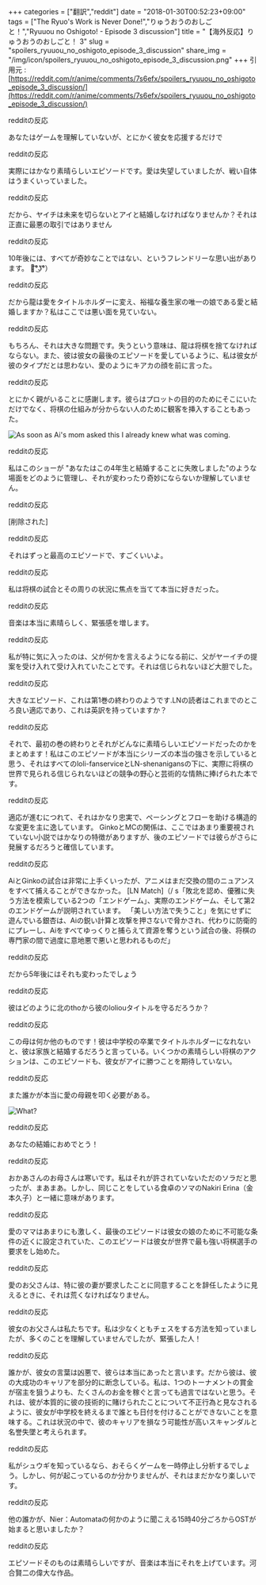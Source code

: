 +++
categories = ["翻訳","reddit"]
date = "2018-01-30T00:52:23+09:00"
tags = ["The Ryuo&#039;s Work is Never Done!","りゅうおうのおしごと！","Ryuuou no Oshigoto! - Episode 3 discussion"]
title = "【海外反応】りゅうおうのおしごと！ 3"
slug = "spoilers_ryuuou_no_oshigoto_episode_3_discussion"
share_img = "/img/icon/spoilers_ryuuou_no_oshigoto_episode_3_discussion.png"
+++
引用元 : [https://reddit.com/r/anime/comments/7s6efx/spoilers_ryuuou_no_oshigoto_episode_3_discussion/](https://reddit.com/r/anime/comments/7s6efx/spoilers_ryuuou_no_oshigoto_episode_3_discussion/)

<p><span class="reddit-comment">redditの反応</span></p>あなたはゲームを理解していないが、とにかく彼女を応援するだけで

<p><span class="reddit-comment">redditの反応</span></p>実際にはかなり素晴らしいエピソードです。愛は失望していましたが、戦い自体はうまくいっていました。

<p><span class="reddit-comment">redditの反応</span></p>だから、ヤイチは未来を切らないとアイと結婚しなければなりませんか？それは正直に最悪の取引ではありません

<p><span class="reddit-comment">redditの反応</span></p>10年後には、すべてが奇妙なことではない、というフレンドリーな思い出があります。 （͡°͜ʖ͡°）

<p><span class="reddit-comment">redditの反応</span></p>だから龍は愛をタイトルホルダーに変え、裕福な養生家の唯一の娘である愛と結婚しますか？私はここでは悪い面を見ていない。

<p><span class="reddit-comment">redditの反応</span></p>もちろん、それは大きな問題です。失うという意味は、龍は将棋を捨てなければならない。また、彼は彼女の最後のエピソードを愛しているように、私は彼女が彼のタイプだとは思わない、愛のようにキアカの顔を前に言った。

<p><span class="reddit-comment">redditの反応</span></p>とにかく親がいることに感謝します。彼らはプロットの目的のためにそこにいただけでなく、将棋の仕組みが分からない人のために観客を挿入することもあった。

![As soon as Ai's mom asked this I already knew what was coming.](https://i.imgur.com/1ZyoHVK.png)

<p><span class="reddit-comment">redditの反応</span></p>私はこのショーが "あなたはこの4年生と結婚することに失敗しました"のような場面をどのように管理し、それが変わったり奇妙にならないか理解していません。

<p><span class="reddit-comment">redditの反応</span></p>[削除された]

<p><span class="reddit-comment">redditの反応</span></p>それはずっと最高のエピソードで、すごくいいよ。

<p><span class="reddit-comment">redditの反応</span></p>私は将棋の試合とその周りの状況に焦点を当てて本当に好きだった。

<p><span class="reddit-comment">redditの反応</span></p>音楽は本当に素晴らしく、緊張感を増します。

<p><span class="reddit-comment">redditの反応</span></p>私が特に気に入ったのは、父が何かを言えるようになる前に、父がヤーイチの提案を受け入れて受け入れていたことです。それは信じられないほど大胆でした。

<p><span class="reddit-comment">redditの反応</span></p>大きなエピソード、これは第1巻の終わりのようです.LNの読者はこれまでのところ良い適応であり、これは英訳を持っていますか？

<p><span class="reddit-comment">redditの反応</span></p>それで、最初の巻の終わりとそれがどんなに素晴らしいエピソードだったのかをまとめます！私はこのエピソードが本当にシリーズの本当の強さを示していると思う、それはすべてのloli-fanserviceとLN-shenanigansの下に、実際に将棋​​の世界で見られる信じられないほどの競争の野心と芸術的な情熱に捧げられた本です。

<p><span class="reddit-comment">redditの反応</span></p>適応が進むにつれて、それはかなり忠実で、ペーシングとフローを助ける構造的な変更を主に逸しています。 GinkoとMCの関係は、ここではあまり重要視されていない小説ではかなりの特徴がありますが、後のエピソードでは彼らがさらに発展するだろうと確信しています。

<p><span class="reddit-comment">redditの反応</span></p>AiとGinkoの試合は非常に上手くいったが、アニメはまだ交換の間のニュアンスをすべて捕えることができなかった。 [LN Match]（/ s「敗北を認め、優雅に失う方法を模索している2つの「エンドゲーム」、実際のエンドゲーム、そして第2のエンドゲームが説明されています。 「美しい方法で失うこと」を気にせずに遊んでいる銀杏は、Aiの鋭い計算と攻撃を押さないで脅かされ、代わりに防衛的にプレーし、Aiをすべてゆっくりと捕らえて資源を奪うという試合の後、将棋の専門家の間で過度に意地悪で悪いと思われるものだ」

<p><span class="reddit-comment">redditの反応</span></p>だから5年後にはそれも変わったでしょう

<p><span class="reddit-comment">redditの反応</span></p>彼はどのように北のthoから彼のloliouタイトルを守るだろうか？

<p><span class="reddit-comment">redditの反応</span></p>この母は何か他のものです！彼は中学校の卒業でタイトルホルダーになれないと、彼は家族と結婚するだろうと言っている。いくつかの素晴らしい将棋のアクションは、このエピソードも、彼女がアイに勝つことを期待していない。

<p><span class="reddit-comment">redditの反応</span></p>また誰かが本当に愛の母親を叩く必要がある。

![What?](https://i.imgur.com/Y8JkZPd.jpg)

<p><span class="reddit-comment">redditの反応</span></p>あなたの結婚におめでとう！

<p><span class="reddit-comment">redditの反応</span></p>おかあさんのお母さんは寒いです。私はそれが許されていないただのソラだと思ったが、まあまあ。しかし、同じことをしている食卓のソマのNakiri Erina（金本久子）と一緒に意味があります。

<p><span class="reddit-comment">redditの反応</span></p>愛のママはあまりにも激しく、最後のエピソードは彼女の娘のために不可能な条件の近くに設定されていた、このエピソードは彼女が世界で最も強い将棋選手の要求をし始めた。

<p><span class="reddit-comment">redditの反応</span></p>愛のお父さんは、特に彼の妻が要求したことに同意することを辞任したように見えるときに、それは荒くなければなりません。

<p><span class="reddit-comment">redditの反応</span></p>彼女のお父さんは私たちです。私は少なくともチェスをする方法を知っていましたが、多くのことを理解していませんでしたが、緊張した人！

<p><span class="reddit-comment">redditの反応</span></p>誰かが、彼女の言葉は凶悪で、彼らは本当にあったと言います。だから彼は、彼の大成功のキャリアを部分的に断念している。私は、1つのトーナメントの賞金が宿主を狙うよりも、たくさんのお金を稼ぐと言っても過言ではないと思う。それは、彼が本質的に彼の技術的に賭けられたことについて不正行為と見なされるように、彼女が中学校を終えるまで誰とも日付を付けることができないことを意味する。これは状況の中で、彼のキャリアを損なう可能性が高いスキャンダルと名誉失墜と考えられます。

<p><span class="reddit-comment">redditの反応</span></p>私がシュウギを知っているなら、おそらくゲームを一時停止し分析するでしょう。しかし、何が起こっているのか分かりませんが、それはまだかなり楽しいです。

<p><span class="reddit-comment">redditの反応</span></p>他の誰かが、Nier：Automataの何かのように聞こえる15時40分ごろからOSTが始まると思いましたか？

<p><span class="reddit-comment">redditの反応</span></p>エピソードそのものは素晴らしいですが、音楽は本当にそれを上げています。河合賢二の偉大な作品。
